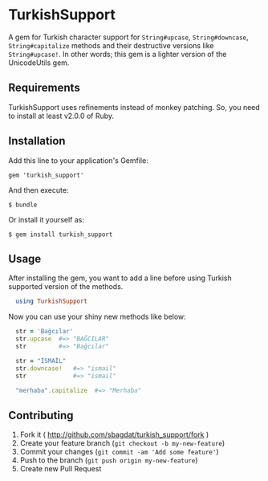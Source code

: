 # TurkishSupport

A gem for Turkish character support for `String#upcase`, `String#downcase`, `String#capitalize` methods and their destructive versions like `String#upcase!`. In other words; this gem is a lighter version of the UnicodeUtils gem.

## Requirements
TurkishSupport uses refinements instead of monkey patching. So, you need to install at least v2.0.0 of Ruby.

## Installation

Add this line to your application's Gemfile:

    gem 'turkish_support'

And then execute:

    $ bundle

Or install it yourself as:

    $ gem install turkish_support

## Usage

After installing the gem, you want to add a line before using Turkish supported version of the methods.

```ruby
  using TurkishSupport
```

Now you can use your shiny new methods like below:

```ruby
  str = 'Bağcılar'
  str.upcase  #=> "BAĞCILAR"
  str         #=> "Bağcılar"

  str = "İSMAİL"
  str.downcase!   #=> "ismail"
  str             #=> "ismail"

  "merhaba".capitalize  #=> "Merhaba"
```


## Contributing

1. Fork it ( http://github.com/sbagdat/turkish_support/fork )
2. Create your feature branch (`git checkout -b my-new-feature`)
3. Commit your changes (`git commit -am 'Add some feature'`)
4. Push to the branch (`git push origin my-new-feature`)
5. Create new Pull Request
